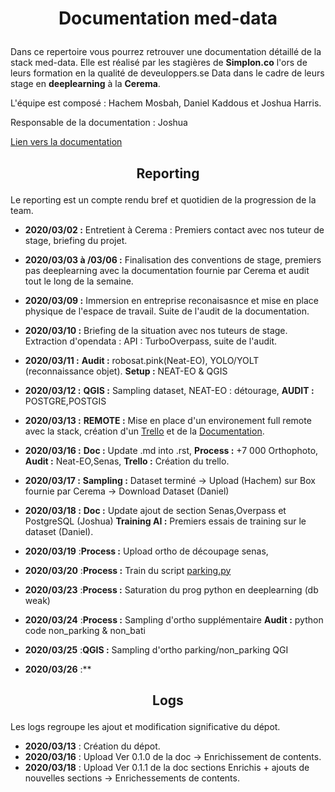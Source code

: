 # <p align=center>Documentation med-data</p>

Dans ce repertoire vous pourrez retrouver une documentation détaillé de la stack med-data. Elle est réalisé par les stagières de **Simplon.co** l'ors de leurs formation en la qualité de deveuloppers.se Data dans le cadre de leurs stage en **deeplearning** à la **Cerema**.

L'équipe est composé : Hachem Mosbah, Daniel Kaddous et Joshua Harris.

Responsable de la documentation : Joshua

[Lien vers la documentation](https://documentation-med-data.readthedocs.io/en/latest/)


## <p align=center>Reporting</p>


Le reporting est un compte rendu bref et quotidien de la progression de la team.

* **2020/03/02 :** Entretient à Cerema : Premiers contact avec nos tuteur de stage, briefing du projet.

* **2020/03/03 à /03/06 :** Finalisation des conventions de stage, premiers pas deeplearning avec la documentation fournie par Cerema et audit tout le long de la semaine.

* **2020/03/09 :** Immersion en entreprise reconaisasnce et mise en place physique de l'espace de travail. Suite de l'audit de la documentation. 

* **2020/03/10 :** Briefing de la situation avec nos tuteurs de stage. Extraction d'opendata : API : TurboOverpass, suite de l'audit.

* **2020/03/11 :** **Audit :** robosat.pink(Neat-EO), YOLO/YOLT (reconnaissance objet). **Setup :** NEAT-EO & QGIS 

* **2020/03/12 :** **QGIS :** Sampling dataset, NEAT-EO : détourage, **AUDIT :** POSTGRE,POSTGIS

* **2020/03/13 :** **REMOTE :** Mise en place d'un environement full remote avec la stack, création d'un [Trello](https://trello.com/b/oE3T8HdO/stage-cerema) et de la [Documentation](https://documentation-med-data.readthedocs.io/en/latest/).

* **2020/03/16 :** **Doc :** Update .md into .rst, **Process :** +7 000 Orthophoto, **Audit :** Neat-EO,Senas, **Trello :** Création du trello.

* **2020/03/17 :** **Sampling :** Dataset terminé -> Upload (Hachem) sur Box fournie par Cerema -> Download Dataset (Daniel)

* **2020/03/18 :** **Doc :** Update ajout de section Senas,Overpass et PostgreSQL (Joshua) **Training AI :** Premiers essais de training sur le dataset (Daniel).

* **2020/03/19** :**Process :** Upload ortho de découpage senas, 

* **2020/03/20** :**Process :** Train du script [parking.py](https://github.com/hachem13/StageCerema/blob/master/docs/source/external-files/train_parking.py)
  
* **2020/03/23** :**Process :** Saturation du prog python en deeplearning (db weak)

* **2020/03/24** :**Process :** Sampling d'ortho supplémentaire **Audit :** python code non_parking & non_bati

* **2020/03/25** :**QGIS :** Sampling d'ortho parking/non_parking QGI
  
* **2020/03/26** :**



## <p align=center>Logs</p>

Les logs regroupe les ajout et modification significative du dépot.

* **2020/03/13** : Création du dépot.
* **2020/03/16** : Upload Ver 0.1.0 de la doc -> Enrichissement de contents.
* **2020/03/18** : Upload Ver 0.1.1 de la doc sections Enrichis + ajouts de nouvelles sections -> Enrichessements de contents.
